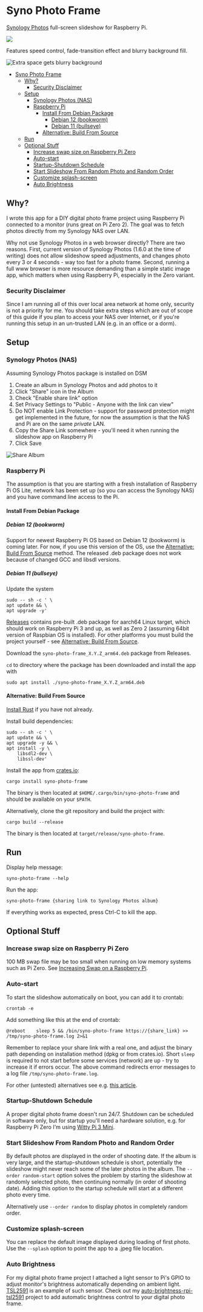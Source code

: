 # Syno Photo Frame

[Synology
Photos](https://www.synology.com/en-global/dsm/feature/photos)
full-screen slideshow for Raspberry Pi.

![](doc/syno-photo-frame.png)

Features speed control, fade-transition effect and blurry background
fill.

![](doc/Slideshow.png "Extra space gets blurry background")

- [Syno Photo Frame](#syno-photo-frame)
  - [Why?](#why)
    - [Security Disclaimer](#security-disclaimer)
  - [Setup](#setup)
    - [Synology Photos (NAS)](#synology-photos-nas)
    - [Raspberry Pi](#raspberry-pi)
      - [Install From Debian Package](#install-from-debian-package)
        - [Debian 12 (bookworm)](#debian-12-bookworm)
        - [Debian 11 (bullseye)](#debian-11-bullseye)
      - [Alternative: Build From Source](#alternative-build-from-source)
  - [Run](#run)
  - [Optional Stuff](#optional-stuff)
    - [Increase swap size on Raspberry Pi Zero](#increase-swap-size-on-raspberry-pi-zero)
    - [Auto-start](#auto-start)
    - [Startup-Shutdown Schedule](#startup-shutdown-schedule)
    - [Start Slideshow From Random Photo and Random Order](#start-slideshow-from-random-photo-and-random-order)
    - [Customize splash-screen](#customize-splash-screen)
    - [Auto Brightness](#auto-brightness)

## Why?

I wrote this app for a DIY digital photo frame project using
Raspberry Pi connected to a monitor (runs great on Pi Zero 2). The
goal was to fetch photos directly from my Synology NAS over LAN.

Why not use Synology Photos in a web browser directly? There are two
reasons. First, current version of Synology Photos (1.6.0 at the time
of writing) does not allow slideshow speed adjustments, and changes
photo every 3 or 4 seconds - way too fast for a photo frame. Second,
running a full www browser is more resource demanding than a simple
static image app, which matters when using Raspberry Pi, especially in
the Zero variant.


### Security Disclaimer

Since I am running all of this over local area network at home only,
security is not a priority for me. You should take extra steps which
are out of scope of this guide if you plan to access your NAS over
Internet, or if you're running this setup in an un-trusted LAN
(e.g. in an office or a dorm).


## Setup

### Synology Photos (NAS)

Assuming Synology Photos package is installed on DSM

1. Create an album in Synology Photos and add photos to it
2. Click "Share" icon in the Album
3. Check "Enable share link" option
4. Set Privacy Settings to "Public - Anyone with the link can view"
5. Do NOT enable Link Protection - support for password protection
   might get implemented in the future, for now the assumption is that
   the NAS and Pi are on the same *private* LAN.
7. Copy the Share Link somewhere - you'll need it when running the
   slideshow app on Raspberry Pi
6. Click Save

![Share Album](doc/ShareLink.png)


### Raspberry Pi

The assumption is that you are starting with a fresh installation of
Raspberry Pi OS Lite, network has been set up (so you can access the
Synology NAS) and you have command line access to the Pi.


#### Install From Debian Package

##### Debian 12 (bookworm)

Support for newest Raspberry Pi OS based on Debian 12 (bookworm) is
coming later. For now, if you use this version of the OS, use the
[Alternative: Build From Source](#alternative-build-from-source)
method. The released .deb package does not work because of changed GCC
and libsdl versions.

##### Debian 11 (bullseye)

Update the system

```
sudo -- sh -c ' \
apt update && \
apt upgrade -y'
```

[Releases](https://github.com/Caleb9/syno-photo-frame/releases)
contains pre-built .deb package for aarch64 Linux target, which should
work on Raspberry Pi 3 and up, as well as Zero 2 (assuming 64bit
version of Raspbian OS is installed). For other platforms you must
build the project yourself - see [Alternative: Build From
Source](#alternative-build-from-source).

Download the `syno-photo-frame_X.Y.Z_arm64.deb` package from Releases.

`cd` to directory where the package has been downloaded and install
the app with

```
sudo apt install ./syno-photo-frame_X.Y.Z_arm64.deb
```


#### Alternative: Build From Source

[Install Rust](https://www.rust-lang.org/tools/install) if you have
not already.

Install build dependencies:
```
sudo -- sh -c ' \
apt update && \
apt upgrade -y && \
apt install -y \
	libsdl2-dev \
	libssl-dev'
```

Install the app from [crates.io](https://crates.io/crates/syno-photo-frame):
```
cargo install syno-photo-frame
```

The binary is then located at `$HOME/.cargo/bin/syno-photo-frame` and
should be available on your `$PATH`.

Alternatively, clone the git repository and build the project with:
```
cargo build --release
```

The binary is then located at `target/release/syno-photo-frame`.


## Run

Display help message:
```
syno-photo-frame --help
```

Run the app:
```
syno-photo-frame {sharing link to Synology Photos album}
```

If everything works as expected, press Ctrl-C to kill the app.


## Optional Stuff

### Increase swap size on Raspberry Pi Zero

100 MB swap file may be too small when running on low memory systems
such as Pi Zero. See [Increasing Swap on a Raspberry
Pi](https://pimylifeup.com/raspberry-pi-swap-file/).


### Auto-start

To start the slideshow automatically on boot, you can add it to crontab:
```
crontab -e
```
Add something like this at the end of crontab:
```
@reboot    sleep 5 && /bin/syno-photo-frame https://{share_link} >> /tmp/syno-photo-frame.log 2>&1
```

Remember to replace your share link with a real one, and adjust the
binary path depending on installation method (dpkg or from
crates.io). Short `sleep` is required to not start before some
services (network) are up - try to increase it if errors occur. The
above command redirects error messages to a log file
`/tmp/syno-photo-frame.log`.

For other (untested) alternatives see e.g. [this
article](https://www.dexterindustries.com/howto/run-a-program-on-your-raspberry-pi-at-startup/).


### Startup-Shutdown Schedule

A proper digital photo frame doesn't run 24/7. Shutdown can be
scheduled in software only, but for startup you'll need a hardware
solution, e.g. for Raspberry Pi Zero I'm using [Witty Pi 3
Mini](https://www.adafruit.com/product/5038).


### Start Slideshow From Random Photo and Random Order

By default photos are displayed in the order of shooting date. If the
album is very large, and the startup-shutdown schedule is short,
potentially the slideshow might never reach some of the later photos
in the album. The `--order random-start` option solves the problem by
starting the slideshow at randomly selected photo, then continuing
normally (in order of shooting date). Adding this option to the
startup schedule will start at a different photo every time.

Alternatively use `--order random` to display photos in completely
random order.


### Customize splash-screen

You can replace the default image displayed during loading of first
photo. Use the `--splash` option to point the app to a .jpeg file
location.


### Auto Brightness

For my digital photo frame project I attached a light sensor to Pi's
GPIO to adjust monitor's brightness automatically depending on ambient
light. [TSL2591](https://www.adafruit.com/product/1980) is an example
of such sensor. Check out my
[auto-brightness-rpi-tsl2591](https://github.com/Caleb9/auto-brightness-rpi-tsl2591)
project to add automatic brightness control to your digital photo
frame.
